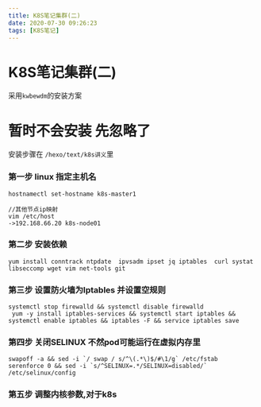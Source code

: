 ```yaml
---
title: K8S笔记集群(二)
date: 2020-07-30 09:26:23
tags: [K8S笔记]
---
```


# K8S笔记集群(二)
采用`kwbewdm`的安装方案

# 暂时不会安装 先忽略了
安装步骤在 `/hexo/text/k8s讲义`里

### 第一步 linux 指定主机名
```
hostnamectl set-hostname k8s-master1

//其他节点ip映射
vim /etc/host 
->192.168.66.20 k8s-node01
```

### 第二步 安装依赖
```
yum install conntrack ntpdate  ipvsadm ipset jq iptables  curl systat libseccomp wget vim net-tools git
```
<!--more-->
### 第三步 设置防火墙为Iptables 并设置空规则
```
systemctl stop firewalld && systemctl disable firewalld
 yum -y install iptables-services && systemctl start iptables && systemctl enable iptables && iptables -F && service iptables save 
```

### 第四步 关闭SELINUX 不然pod可能运行在虚拟内存里
```
swapoff -a && sed -i `/ swap / s/^\(.*\)$/#\1/g` /etc/fstab
serenforce 0 && sed -i `s/^SELINUX=.*/SELINUX=disabled/` /etc/selinux/config

```

### 第五步 调整内核参数,对于k8s
```

```